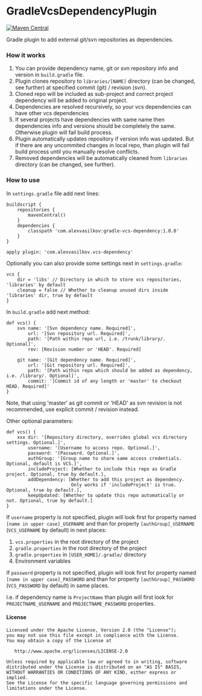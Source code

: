 GradleVcsDependencyPlugin
=========================

[![Maven Central][mvn-img]][mvn-url]

Gradle plugin to add external git/svn repositories as dependencies.

### How it works ###

1. You can provide dependency name, git or svn repository info and version in `build.gradle` file.
1. Plugin clones repository to `libraries/[NAME]` directory (can be changed, see further)
at specified commit (git) / revision (svn).
1. Cloned repo will be included as sub-project and correct project dependency will be added to original project.
1. Dependencies are resolved recursively, so your vcs dependencies can have other vcs dependencies
1. If several projects have dependencies with same name then dependencies info and versions
should be completely the same. Otherwise plugin will fail build process.
1. Plugin automatically updates repository if version info was updated.
But if there are any uncommited changes in local repo, than plugin will fail build process
until you manually resolve conflicts.
1. Removed dependencies will be automatically cleaned from `libraries` directory
(can be changed, see further).

### How to use ###

In `settings.gradle` file add next lines:

    buildscript {
        repositories {
            mavenCentral()
        }
        dependencies {
            classpath 'com.alexvasilkov:gradle-vcs-dependency:1.0.0'
        }
    }

    apply plugin: 'com.alexvasilkov.vcs-dependency'

Optionally you can also provide some settings next in `settings.gradle`:

    vcs {
        dir = 'libs' // Directory in which to store vcs repositories, 'libraries' by default
        cleanup = false // Whether to cleanup unused dirs inside 'libraries' dir, true by default
    }

In `build.gradle` add next method:

    def vcs() {
        svn name: '[Svn dependency name. Required]',
            url: '[Svn repository url. Required]',
            path: '[Path within repo url, i.e. /trunk/library/. Optional]',
            rev: [Revision number or 'HEAD'. Required]

        git name: '[Git dependency name. Required]',
            url: '[Git repository url. Required]',
            path: '[Path within repo which should be added as dependency, i.e. /library/. Optional]',
            commit: '[Commit id of any length or 'master' to checkout HEAD. Required]'
    }
    
Note, that using 'master' as git commit or 'HEAD' as svn revision is not recommended,
use explicit commit / revision instead.

Other optional parameters:

    def vcs() {
        xxx dir: '[Repository directory, overrides global vcs directory settings. Optional.]',
            username: '[Username to access repo. Optional.]',
            password: '[Password. Optional.]',
            authGroup: '[Group name to share same access credentials. Optional, default is VCS.]',
            includeProject: [Whether to include this repo as Gradle project. Optional, true by default.],
            addDependency: [Whether to add this project as dependency.
                            Only works if 'includeProject' is true. Optional, true by default.],
            keepUpdated: [Whether to update this repo automatically or not. Optional, true by default.]
    }

If `username` property is not specified, plugin will look first for property named
`[name in upper case]_USERNAME` and than for property `[authGroup]_USERNAME`
(`VCS_USERNAME` by default) in next places:

1. `vcs.properties` in the root directory of the project
1. `gradle.properties` in the root directory of the project
1. `gradle.properties` in `[USER_HOME]/.gradle/` directory
1. Environment variables

If `password` property is not specified, plugin will look first for property named
`[name in upper case]_PASSWORD` and than for property `[authGroup]_PASSWORD`
(`VCS_PASSWORD` by default) in same places.

I.e. if dependency name is `ProjectName` than plugin will first look for `PROJECTNAME_USERNAME`
and `PROJECTNAME_PASSWORD` properties.


#### License ####

    Licensed under the Apache License, Version 2.0 (the "License");
    you may not use this file except in compliance with the License.
    You may obtain a copy of the License at

       http://www.apache.org/licenses/LICENSE-2.0

    Unless required by applicable law or agreed to in writing, software
    distributed under the License is distributed on an "AS IS" BASIS,
    WITHOUT WARRANTIES OR CONDITIONS OF ANY KIND, either express or implied.
    See the License for the specific language governing permissions and
    limitations under the License.

[mvn-url]: https://maven-badges.herokuapp.com/maven-central/com.alexvasilkov/gradle-vcs-dependency
[mvn-img]: https://img.shields.io/maven-central/v/com.alexvasilkov/gradle-vcs-dependency.svg?style=flat-square
